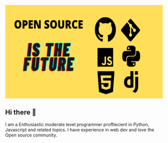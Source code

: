 <img src="opensource.png" width="600vh" height="300vh"><br>
## Hi there 👋
I am a Enthusiastic moderate level programmer proffiecient in Python, Javascript and related topics. I have experience in web dev and love the Open source community.
